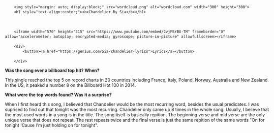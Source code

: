 <!DOCTYPE html>
<html>
	<body style="max-width: 1000px; margin: auto; padding: 0 50px;">

		<img style="margin: auto; display:block;" src="wordcloud.png" alt="wordcloud.com" width="300" height="300">
		<h1 style="text-align:center;"><b>Chandelier By Sia</b></h1>



		<iframe width="570" height="315" src="https://www.youtube.com/embed/2vjPBrBU-TM" frameborder="0" allow="accelerometer; autoplay; encrypted-media; gyroscope; picture-in-picture" allowfullscreen></iframe>

		<div>
			<button><a href="https://genius.com/Sia-chandelier-lyrics">Lyrics</a></button>

		</div>

<p><b>Was the song ever a billboard top hit? When?</b></p> 
<p>This single reached the top 5 on record charts in 20 countries including France, Italy, Poland, Norway, Australia and New Zealand. In the US, it peaked a number 8 on the Billboard Hot 100 in 2014.</p>

<p><b>What were the top words found? Was it a surprise?</b></p> 
When I first heard this song, I believed that Chandelier would be the most recurring word, besides the usual predicates. I was suprised to find out that tonight was the most recurring. Chandelier only came up 8 times in the whole song. Usually, I believe that the most used words in a song is in the title. The song itself is basically repition. The beginning verse and mid verse are the only unique verse that does not repeat. The rest repeats twice and the final verse is just the same repition of the same words "On for tonight 'Cause I'm just holding on for tonight".</p>


</body>
</html>
